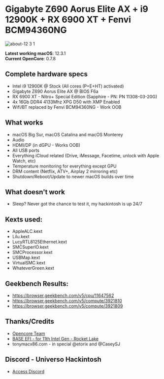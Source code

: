 # Gigabyte Z690 Aorus Elite AX + i9 12900K + RX 6900 XT + Fenvi BCM94360NG

![about-12 3 1](https://user-images.githubusercontent.com/23700365/161353027-9aaeddf5-7457-49a8-b322-4e99ab94c679.png)

**Latest working macOS**: 12.3.1
<br>
**Current OpenCore**: 0.7.8

## Complete hardware specs
- Intel i9 12900K @ Stock (All cores (P+E+HT) activated)
- Gigabyte Z690 Aorus Elite AX @ BIOS F6a
- RX 6900 XT - Nitro+ Special Edition (Sapphire - PN: PN 11308-03-20G)
- 4x 16Gb DDR4 4133Mhz XPG D50 with XMP Enabled
- Wifi/BT replaced by Fenvi BCM94360NG - Work OOB

## What works
- macOS Big Sur, macOS Catalina and macOS Monterey
- Audio
- HDMI/DP (in dGPU - Works OOB)
- All USB ports
- Everything iCloud related (Drive, iMessage, Facetime, unlock with Apple Watch, etc)
- Temperature monitoring for everything except GPU
- DRM content (Netflix, ATV+, Airplay 2 mirroring etc)
- Shutdown/Reboot/Update to newer macOS builds over time

## What doesn't work
- Sleep? Never got the chance to test it, my hackintosh is up 24/7

## Kexts used:
- AppleALC.kext
- Lilu.kext
- LucyRTL8125Ethernet.kext
- SMCSuperIO.kext
- SMCProcessor.kext
- USBMap.kext
- VirtualSMC.kext
- WhateverGreen.kext

## Geekbench Results:
- https://browser.geekbench.com/v5/cpu/11647562
- https://browser.geekbench.com/v5/compute/3921810
- https://browser.geekbench.com/v5/compute/3921809

## Thanks/Credits
- [Opencore Team](https://dortania.github.io/getting-started/)
- [BASE EFI - for 11th Intel Gen - Rocket Lake](https://github.com/luchina-gabriel/BASE-EFI-INTEL-DESKTOP-11THGEN-ROCKET-LAKE)
- tonymacx86.com - in special @etorix and @CaseySJ

## Discord - Universo Hackintosh
- [Access Discord](https://discord.universohackintosh.com.br)
